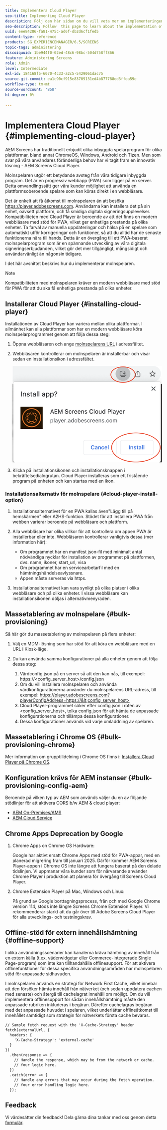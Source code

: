 ```yaml
---
title: Implementera Cloud Player
seo-title: Implementing Cloud Player
description: Följ den här sidan om du vill veta mer om implementeringen av Cloud Player.
seo-description: Follow  this page to learn about the implementation of the Cloud Player.
uuid: eee84286-fa81-475c-ad6f-db2d6cf1fed5
content-type: reference
products: SG_EXPERIENCEMANAGER/6.5/SCREENS
topic-tags: administering
discoiquuid: 1be944f0-02ed-48c6-98bc-504d758ff866
feature: Administering Screens
role: Admin
level: Intermediate
exl-id: 184168f5-6070-4c33-a2c5-5429061dac75
source-git-commit: ea1c90cf915e83709131ed4b877788ed3ffea59e
workflow-type: tm+mt
source-wordcount: '858'
ht-degree: 0%

---
```


# Implementera Cloud Player  {#implementing-cloud-player}

AEM Screens har traditionellt erbjudit olika inbyggda spelarprogram för olika plattformar, bland annat ChromeOS, Windows, Android och Tizen. Men som svar på våra användares föränderliga behov har vi tagit fram en innovativ lösning - AEM Screens Cloud Player.

Molnspelaren utgör ett betydande avsteg från våra tidigare inbyggda program. Det är en progressiv webbapp (PWA) som ligger på en server. Detta omvandlingssätt ger våra kunder möjlighet att använda en plattformsoberoende spelare som kan köras direkt i en webbläsare.

Det är enkelt att få åtkomst till molnspelaren än att besöka https://player.adobescreens.com. Användarna kan installera det på sin enhet, oavsett plattform, och få smidiga digitala signeringsupplevelser. Kompatibiliteten med Cloud Player är beroende av att det finns en modern webbläsare med stöd för PWA, vilket ger enhetliga prestanda på olika enheter. Ta farväl av manuella uppdateringar och hälsa på en spelare som automatiskt utför korrigeringar och funktioner, så att du alltid har de senaste funktionerna nära till hands. Detta är en övergång till ett PWA-baserat molnspelarprogram som är en spännande utveckling av våra digitala signeringserbjudanden, vilket gör det mer tillgängligt, mångsidigt och användarvänligt än någonsin tidigare.

I det här avsnittet beskrivs hur du implementerar molnspelaren.

>[!NOTE]
>
>Kompatibiliteten med molnspelaren kräver en modern webbläsare med stöd för PWA för att du ska få enhetliga prestanda på olika enheter.

## Installerar Cloud Player {#installing-cloud-player}

Installationen av Cloud Player kan variera mellan olika plattformar. I allmänhet kan alla plattformar som har en modern webbläsare köra molnspelarprogrammet genom att följa dessa steg:

1. Öppna webbläsaren och ange [molnspelarens URL](https://player.adobescreens.com) i adressfältet.
1. Webbläsaren kontrollerar om molnspelaren är installerbar och visar sedan en installationsikon i adressfältet.

   ![bild](/help/user-guide/assets/cloud-player-install.png)

1. Klicka på installationsikonen och installationsknappen i bekräftelsedialogrutan. Cloud Player installeras som ett fristående program på enheten och kan startas med en ikon.

### Installationsalternativ för molnspelare {#cloud-player-install-option}

1. Installationsalternativet för en PWA kallas även&quot;Lägg till på hemskärmen&quot; eller A2HS-funktion.  Stödet för att installera PWA från webben varierar beroende på webbläsare och plattform.
1. Alla webbläsare har olika villkor för att kontrollera om appen PWA är installerbar eller inte. Webbläsaren kontrollerar vanligtvis dessa (mer information här):

   * Om programmet har en manifest json-fil med minimalt antal nödvändiga nycklar för installation av programmet på plattformen, dvs. namn, ikoner, start_url, visa
   * Om programmet har en servicearbetarfil med en hämtningshändelseavlyssnare.
   * Appen måste serveras via https.

1. Installationsalternativet kan vara synligt på olika platser i olika webbläsare och på olika enheter. I vissa webbläsare kan installationsikonen döljas i alternativmenyraden.

## Massetablering av molnspelare {#bulk-provisioning}

Så här gör du massetablering av molnspelaren på flera enheter:

1. Välj en MDM-lösning som har stöd för att köra en webbläsare med en URL i Kiosk-läge.
1. Du kan använda samma konfigurationer på alla enheter genom att följa dessa steg:

   1. Värdconfig.json på en server så att den kan nås, till exempel: https://&lt;config_server_host>/config.json
   1. Om du vill installera molnspelaren och använda värdkonfigurationerna använder du molnspelarens URL-adress, till exempel: https://player.adobescreens.com?playerConfigAddress=https://&lt;config_server_host>
   1. Cloud Player-programmet söker efter config.json i roten av &lt;config_server_host>, tolka config.json för att hämta de anpassade konfigurationerna och tillämpa dessa konfigurationer.
   1. Dessa konfigurationer används vid varje omladdning av spelaren.

## Massetablering i Chrome OS {#bulk-provisioning-chrome}

Mer information om grupptilldelning i Chrome OS finns i: [Installera Cloud Player på Chrome OS](https://main--screens-franklin-documentation--hlxscreens.hlx.page/updates/cloud-player/guides/chromeos-install-cloud-player).

## Konfiguration krävs för AEM instanser {#bulk-provisioning-config-aem}

Beroende på vilken typ av AEM som används väljer du en av följande stödlinjer för att aktivera CORS b/w AEM &amp; cloud player:
* [AEM On-Premises/AMS](https://main--screens-franklin-documentation--hlxscreens.hlx.live/updates/cloud-player/guides/cors-settings-aem-onpremandams)
* [AEM Cloud Service](https://main--screens-franklin-documentation--hlxscreens.hlx.live/updates/cloud-player/guides/cors-settings-aem-cs)

## Chrome Apps Deprecation by Google

1. Chrome Apps on Chrome OS Hardware:

   Google har aktivt ersatt Chrome Apps med stöd för PWA-appar, med en planerad migrering fram till januari 2025. Därför kommer AEM Screens Player-appen i Chrome OS inte längre att fungera baserat på den delade tidslinjen. Vi uppmanar våra kunder som för närvarande använder Chrome Player i produktion att planera för övergång till Screens Cloud Player.

1. Chrome Extension Player på Mac, Windows och Linux:

   På grund av Google borttagningsprocess, från och med Google Chrome version 114, stöds inte längre Screens Chrome Extension Player. Vi rekommenderar starkt att du går över till Adobe Screens Cloud Player för alla utvecklings- och testningskrav.

## Offline-stöd för extern innehållshämtning {#offline-support}

I olika användningsscenarier kan kanalerna kräva hämtning av innehåll från en extern källa (t.ex. väderwidgetar eller Commerce-integrerade Single Page-program) som inte kan tillhandahålla offlinesupport. För att aktivera offlinefunktioner för dessa specifika användningsområden har molnspelaren stöd för anpassade sidhuvuden.

I molnspelaren används en strategi för Network First Cache, vilket innebär att den försöker hämta innehåll från nätverket (och sedan uppdatera cachen med senaste) och återgå till cachelagrat innehåll om möjligt. Om du vill implementera offlinesupport för sådan innehållshämtning måste den anpassade rubriken inkluderas i begäran. Därefter cachelagras begäran med det anpassade huvudet i spelaren, vilket underlättar offlineåtkomst till innehållet samtidigt som strategin för nätverkets första cache bevaras.

```
// Sample fetch request with the 'X-Cache-Strategy' header
fetch(externalUrl, {
  headers: {
    'X-Cache-Strategy': 'external-cache'
  }
})
  .then(response => {
    // Handle the response, which may be from the network or cache.
    // Your logic here.
  })
  .catch(error => {
    // Handle any errors that may occur during the fetch operation.
    // Your error handling logic here.
  }); 
```

## Feedback

Vi värdesätter din feedback! Dela gärna dina tankar med oss genom detta [formulär](https://forms.office.com/r/MQXX9JsuEd).
